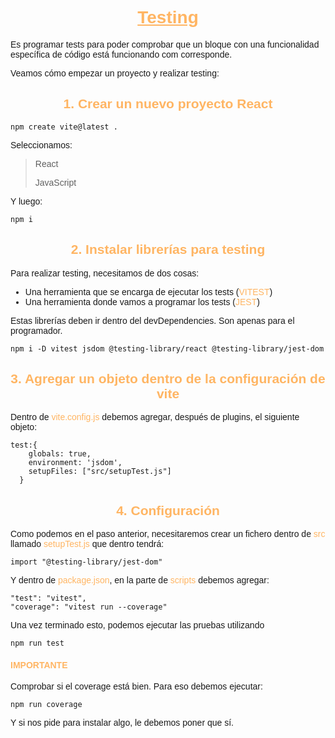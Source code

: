<body style= "font-family: Arial, Helvetica, sans-serif;">

<h1 style="text-align: center; color: #ffb563;"><ins>Testing</ins></h1>

Es programar tests para poder comprobar que un bloque con una funcionalidad específica de código está funcionando com corresponde.

Veamos cómo empezar un proyecto y realizar testing:

<h2 style="text-align: center; color: #ffb563;">1. Crear un nuevo proyecto React</h2>

```
npm create vite@latest .
```

Seleccionamos:
> React
>
> JavaScript

Y luego:

```
npm i
```

<h2 style="text-align: center; color: #ffb563;">2. Instalar librerías para testing</h2>

Para realizar testing, necesitamos de dos cosas:

* Una herramienta que se encarga de ejecutar los tests (<span style="text-align: center; color: #ffb563;">VITEST</span>)
* Una herramienta donde vamos a programar los tests (<span style="text-align: center; color: #ffb563;">JEST</span>)

Estas librerías deben ir dentro del devDependencies. Son apenas para el programador.

```
npm i -D vitest jsdom @testing-library/react @testing-library/jest-dom
```

<h2 style="text-align: center; color: #ffb563;">3. Agregar un objeto dentro de la configuración de vite</h2>

Dentro de <span style="text-align: center; color: #ffb563;">vite.config.js</span> debemos agregar, después de plugins, el siguiente objeto:

```
test:{
    globals: true,
    environment: 'jsdom',
    setupFiles: ["src/setupTest.js"]
  }
```

<h2 style="text-align: center; color: #ffb563;">4. Configuración</h2>

Como podemos en el paso anterior, necesitaremos crear un fichero dentro de <span style="text-align: center; color: #ffb563;">src</span> llamado <span style="text-align: center; color: #ffb563;">setupTest.js</span> que dentro tendrá:

```
import "@testing-library/jest-dom"
```

Y dentro de <span style="text-align: center; color: #ffb563;">package.json</span>, en la parte de <span style="text-align: center; color: #ffb563;">scripts</span> debemos agregar:

```
"test": "vitest",
"coverage": "vitest run --coverage"
```

Una vez terminado esto, podemos ejecutar las pruebas utilizando

```
npm run test
```

<h4 style="color: #ffb563;">IMPORTANTE</h4>

Comprobar si el coverage está bien. Para eso debemos ejecutar:

```
npm run coverage
```

Y si nos pide para instalar algo, le debemos poner que sí.

</body>
